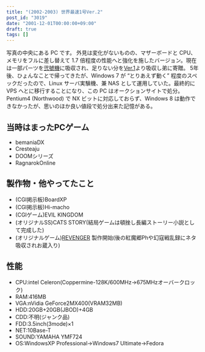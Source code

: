 ```yaml
---
title: "(2002-2003) 世界最速1号Ver.2"
post_id: "3019"
date: "2001-12-01T00:00:00+09:00"
draft: true
tags: []
---
```



写真の中央にある PC です。 外見は変化がないものの、マザーボードと CPU、メモリをフルに差し替えて 1.7 倍程度の性能へと強化を施したバージョン。現在は一部パーツを[弐號機](https://danmaq.com/Homebuilt-3)に吸収され、足りない分を[Ver.1](https://danmaq.com/Homebuilt-1)より吸収し弟に寄贈。  5年後、ひょんなことで帰ってきたが、Windows 7 が “とりあえず動く” 程度のスペックだったので、Linux サーバ実験機、兼 NAS として運用していた。最終的に VPS へとに移行することになり、この PC はオークションサイトで処分。Pentium4 (Northwood) で NX ビットに対応しておらず、Windows 8 は動作できなかったが、思いのほか良い値段で処分出来た記憶がある。
## 当時はまったPCゲーム


  * bemaniaDX
  * Cresteaju
  * DOOMシリーズ
  * RagnarokOnline
## 製作物・他やってたこと

  * (CGI掲示板)BoardXP
  * (CGI掲示板)Hi-macho
  * (CGIゲーム)EVIL KINGDOM
  * (オリジナルSS)CATS STORY(結局ゲームは頓挫し長編ストーリー小説として完成した)
  * (オリジナルゲーム)[REVENGER](https://danmaq.com/revenger) 製作開始(後の紅魔郷Phや幻寇戦乱録にネタ吸収されお蔵入り)
## 性能

  * CPU:intel Celeron(Coppermine-128K/600MHz→675MHzオーバークロック)
  * RAM:416MB
  * VGA:nVidia GeForce2MX400(VRAM32MB)
  * HDD:20GB+20GB(JBOD)+4GB
  * CDD:不明(ジャンク品)
  * FDD:3.5inch(3mode)×1
  * NET:10Base-T
  * SOUND:YAMAHA YMF724
  * OS:WindowsXP Professional→Windows7 Ultimate→Fedora
